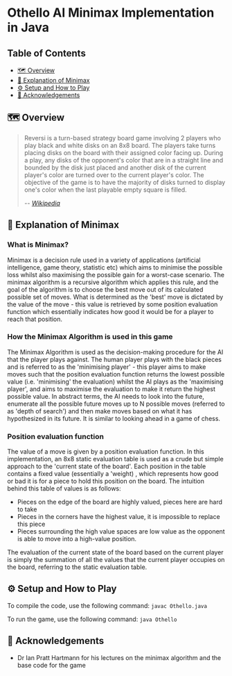 # Othello AI Minimax Implementation in Java
## Table of Contents

  * [🗺️ Overview](#%EF%B8%8F-overview)
  * [🤖 Explanation of Minimax](#%EF%B8%8F-design-and-test-verification)
  * [⚙️ Setup and How to Play](#%EF%B8%8F-specification-and-how-it-works)
  * [🙏 Acknowledgements](#%EF%B8%8F-design-and-test-verification)
  

## 🗺️ Overview

> Reversi is a turn-based strategy board game involving 2 players who play black and white disks on an 8x8 board. The players take turns placing disks on the board with their assigned color facing up. During a play, any disks of the opponent's color that are in a straight line and bounded by the disk just placed and another disk of the current player's color are turned over to the current player's color. The objective of the game is to have the majority of disks turned to display one's color when the last playable empty square is filled.
>
> -- <cite>[Wikipedia](https://en.wikipedia.org/wiki/Reversi)</cite>

## 🤖 Explanation of Minimax

### What is Minimax?
Minimax is a decision rule used in a variety of applications (artificial intelligence, game theory, statistic etc) which aims to minimise the possible loss whilst also maximising the possible gain for a worst-case scenario. The minimax algorithm is a recursive algorithm which applies this rule, and the goal of the algorithm is to choose the best move out of its calculated possible set of moves. What is determined as the 'best' move is dictated by the value of the move - this value is retrieved by some position evaluation function which essentially indicates how good it would be for a player to reach that position.

### How the Minimax Algorithm is used in this game
The Minimax Algorithm is used as the decision-making procedure for the AI that the player plays against. The human player plays with the black pieces and is referred to as the 'minimising player' - this player aims to make moves such that the position evaluation function returns the lowest possible value (i.e. 'minimising' the evaluation) whilst the AI plays as the 'maximising player', and aims to maximise the evaluation to make it return the highest possible value. In abstract terms, the AI needs to look into the future, enumerate all the possible future moves up to N possible moves (referred to as 'depth of search') and then make moves based on what it has hypothesized in its future. It is similar to looking ahead in a game of chess.

### Position evaluation function
The value of a move is given by a position evaluation function. In this implementation, an 8x8 static evaluation table is used as a crude but simple approach to the 'current state of the board'. Each position in the table contains a fixed value (essentially a 'weight) , which represents how good or bad it is for a piece to hold this position on the board. The intuition behind this table of values is as follows:

- Pieces on the edge of the board are highly valued, pieces here are hard to take
- Pieces in the corners have the highest value, it is impossible to replace this piece
- Pieces surrounding the high value spaces are low value as the opponent is able to move into a high-value position.

The evaluation of the current state of the board based on the current player is simply the summation of all the values that the current player occupies on the board, referring to the static evaluation table.


## ⚙️ Setup and How to Play

To compile the code, use the following command:
```javac Othello.java```

To run the game, use the following command:
```java Othello```
## 🙏 Acknowledgements

- Dr Ian Pratt Hartmann for his lectures on the minimax algorithm and the base code for the game
